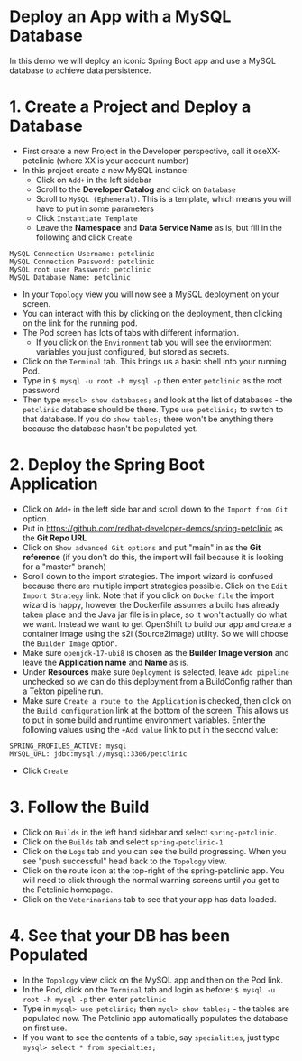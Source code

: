 # Deploy an App with a MySQL Database
In this demo we will deploy an iconic Spring Boot app and use a MySQL database to achieve data persistence. 

# 1. Create a Project and Deploy a Database
- First create a new Project in the Developer perspective, call it oseXX-petclinic (where XX is your account number)
- In this project create a new MySQL instance:
  - Click on ``Add+`` in the left sidebar
  - Scroll to the **Developer Catalog** and click on ``Database``
  - Scroll to ``MySQL (Ephemeral)``. This is a template, which means you will have to put in some parameters
  - Click ``Instantiate Template``
  - Leave the **Namespace** and **Data Service Name** as is, but fill in the following and click ``Create``

```
MySQL Connection Username: petclinic
MySQL Connection Password: petclinic
MySQL root user Password: petclinic
MySQL Database Name: petclinic
```


- In your ``Topology`` view you will now see a MySQL deployment on your screen.
- You can interact with this by clicking on the deployment, then clicking on the link for the running pod. 
- The Pod screen has lots of tabs with different information. 
  - If you click on the ``Environment`` tab you will see the environment variables you just configured, but stored as secrets. 
- Click on the ``Terminal`` tab. This brings us a basic shell into your running Pod. 
- Type in ``$ mysql -u root -h mysql -p`` then enter ``petclinic`` as the root password
- Then type ``mysql> show databases;`` and look at the list of databases - the ``petclinic`` database should be there. Type ``use petclinic;`` to switch to that database. If you do ``show tables;`` there won't be anything there because the database hasn't be populated yet. 

# 2. Deploy the Spring Boot Application
- Click on ``Add+`` in the left side bar and scroll down to the ``Import from Git`` option.
- Put in https://github.com/redhat-developer-demos/spring-petclinic as the **Git Repo URL**
- Click on ``Show advanced Git options`` and put "main" in as the **Git reference** (if you don't do this, the import will fail because it is looking for a "master" branch)
- Scroll down to the import strategies. The import wizard is confused because there are multiple import strategies possible. Click on the ``Edit Import Strategy`` link. Note that if you click on ``Dockerfile`` the import wizard is happy, however the Dockerfile assumes a build has already taken place and the Java jar file is in place, so it won't actually do what we want. Instead we want to get OpenShift to build our app and create a container image using the s2i (Source2Image) utility. So we will choose the ``Builder Image`` option.
- Make sure ``openjdk-17-ubi8`` is chosen as the **Builder Image version** and leave the **Application name** and **Name** as is.
- Under **Resources** make sure ``Deployment`` is selected, leave ``Add pipeline`` unchecked so we can do this deployment from a BuildConfig rather than a Tekton pipeline run. 
- Make sure ``Create a route to the Application`` is checked, then click on the ``Build configuration`` link at the bottom of the screen. This allows us to put in some build and runtime environment variables. Enter the following values using the ``+Add value`` link to put in the second value:

```
SPRING_PROFILES_ACTIVE: mysql
MYSQL_URL: jdbc:mysql://mysql:3306/petclinic
```
- Click ``Create``

# 3. Follow the Build
- Click on ``Builds`` in the left hand sidebar and select ``spring-petclinic``. 
- Click on the ``Builds`` tab and select ``spring-petclinic-1``
- Click on the ``Logs`` tab and you can see the build progressing. When you see "push successful" head back to the ``Topology`` view. 
- Click on the route icon at the top-right of the spring-petclinic app. You will need to click through the normal warning screens until you get to the Petclinic homepage. 
- Click on the ``Veterinarians`` tab to see that your app has data loaded. 

# 4. See that your DB has been Populated
- In the ``Topology`` view click on the MySQL app and then on the Pod link.
- In the Pod, click on the ``Terminal`` tab and login as before: ``$ mysql -u root -h mysql -p`` then enter ``petclinic``
- Type in ``mysql> use petclinic;`` then ``myql> show tables;`` - the tables are populated now. The Petclinic app automatically populates the database on first use. 
- If you want to see the contents of a table, say ``specialities``, just type ``mysql> select * from specialties;``

